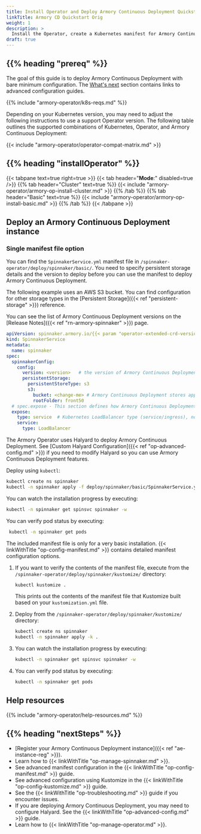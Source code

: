 ```yaml
---
title: Install Operator and Deploy Armory Continuous Deployment Quickstart
linkTitle: Armory CD Quickstart Orig
weight: 1
description: >
  Install the Operator, create a Kubernetes manifest for Armory Continuous Deployment or Spinnaker, and then deploy using the Operator.
draft: true
---
```


## {{% heading "prereq" %}}

The goal of this guide is to deploy Armory Continuous Deployment with bare minimum configuration. The [What's next](#whats-next) section contains links to advanced configuration guides.

{{% include "armory-operator/k8s-reqs.md" %}}

Depending on your Kubernetes version, you may need to adjust the following
instructions to use a support Operator version. The following table outlines
the supported combinations of Kubernetes, Operator, and Armory Continuous Deployment:

{{< include "armory-operator/operator-compat-matrix.md" >}}

## {{% heading "installOperator" %}}

{{< tabpane text=true right=true >}}
  {{< tab header="**Mode**:" disabled=true />}}
  {{% tab header="Cluster" text=true %}}
  {{< include "armory-operator/armory-op-install-cluster.md" >}}
  {{% /tab %}}
  {{% tab header="Basic" text=true %}}
  {{< include "armory-operator/armory-op-install-basic.md" >}}
  {{% /tab %}}
{{< /tabpane >}}

## Deploy an Armory Continuous Deployment instance

### Single manifest file option

You can find the `SpinnakerService.yml` manifest file in `/spinnaker-operator/deploy/spinnaker/basic/`. You need to specify persistent storage details and the version to deploy before you can use the manifest to deploy Armory Continuous Deployment.

The following example uses an AWS S3 bucket. You can find configuration for other storage types in the [Persistent Storage]({{< ref "persistent-storage" >}}) reference.

You can see the list of Armory Continuous Deployment versions on the [Release Notes]({{< ref "rn-armory-spinnaker" >}}) page.

```yaml
apiVersion: spinnaker.armory.io/{{< param "operator-extended-crd-version" >}}
kind: SpinnakerService
metadata:
  name: spinnaker
spec:
  spinnakerConfig:
    config:
      version: <version>   # the version of Armory Continuous Deployment to deploy
      persistentStorage:
        persistentStoreType: s3
        s3:
          bucket: <change-me> # Armory Continuous Deployment stores application and pipeline definitions here. Create an S3 bucket and provide the name here.
          rootFolder: front50
  # spec.expose - This section defines how Armory Continuous Deployment should be publicly exposed
  expose:
    type: service  # Kubernetes LoadBalancer type (service/ingress), note: only "service" is supported for now
    service:
      type: LoadBalancer
```

The Armory Operator uses Halyard to deploy Armory Continuous Deployment.
See [Custom Halyard Configuration]({{< ref "op-advanced-config.md" >}}) if you need to modify Halyard so you can use Armory Continuous Deployment features.

Deploy using `kubectl`:

```bash
kubectl create ns spinnaker
kubectl -n spinnaker apply -f deploy/spinnaker/basic/SpinnakerService.yml
```

You can watch the installation progress by executing:

```bash
kubectl -n spinnaker get spinsvc spinnaker -w
```

You can verify pod status by executing:

```bash
 kubectl -n spinnaker get pods
 ```

The included manifest file is only for a very basic installation.
{{< linkWithTitle "op-config-manifest.md" >}} contains detailed manifest configuration options.

1. If you want to verify the contents of the manifest file, execute from the `/spinnaker-operator/deploy/spinnaker/kustomize/` directory:

   ```bash
   kubectl kustomize .
   ```

   This prints out the contents of the manifest file that Kustomize built based on your `kustomization.yml` file.


1. Deploy from the `/spinnaker-operator/deploy/spinnaker/kustomize/` directory:

   ```bash
   kubectl create ns spinnaker
   kubectl -n spinnaker apply -k .
   ```

1. You can watch the installation progress by executing:

   ```bash
   kubectl -n spinnaker get spinsvc spinnaker -w
   ```

1. You can verify pod status by executing:

   ```bash
   kubectl -n spinnaker get pods
   ```

## Help resources

{{% include "armory-operator/help-resources.md" %}}

## {{% heading "nextSteps" %}}

* [Register your Armory Continuous Deployment instance]({{< ref "ae-instance-reg" >}}).
* Learn how to {{< linkWithTitle "op-manage-spinnaker.md" >}}.
* See advanced manifest configuration in the  {{< linkWithTitle "op-config-manifest.md" >}} guide.
* See advanced configuration using Kustomize in the {{< linkWithTitle "op-config-kustomize.md" >}} guide.
* See the {{< linkWithTitle "op-troubleshooting.md" >}} guide if you encounter issues.
* If you are deploying Armory Continuous Deployment, you may need to configure Halyard. See the {{< linkWithTitle "op-advanced-config.md" >}} guide.
* Learn how to {{< linkWithTitle "op-manage-operator.md" >}}.

